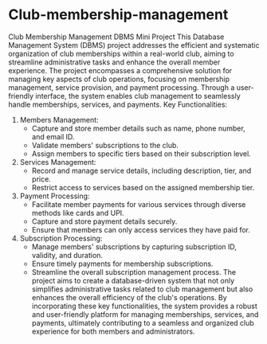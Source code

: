 # Club-membership-management
Club Membership Management DBMS Mini Project 
This Database Management System (DBMS) project addresses the efficient and systematic organization of club memberships within a real-world club, aiming to streamline administrative tasks and enhance the overall member experience. The project encompasses a comprehensive solution for managing key aspects of club operations, focusing on membership management, service provision, and payment processing. Through a user-friendly interface, the system enables club management to seamlessly handle memberships, services, and payments.
Key Functionalities:
1. Members Management:
   - Capture and store member details such as name, phone number, and email ID.
   - Validate members' subscriptions to the club.
   - Assign members to specific tiers based on their subscription level.
2. Services Management:
   - Record and manage service details, including description, tier, and price.
   - Restrict access to services based on the assigned membership tier.
3. Payment Processing:
   - Facilitate member payments for various services through diverse methods like cards and UPI.
   - Capture and store payment details securely.
   - Ensure that members can only access services they have paid for.
4. Subscription Processing:
   - Manage members' subscriptions by capturing subscription ID, validity, and duration.
   - Ensure timely payments for membership subscriptions.
   - Streamline the overall subscription management process.
The project aims to create a database-driven system that not only simplifies administrative tasks related to club management but also enhances the overall efficiency of the club's operations. By incorporating these key functionalities, the system provides a robust and user-friendly platform for managing memberships, services, and payments, ultimately contributing to a seamless and organized club experience for both members and administrators.
